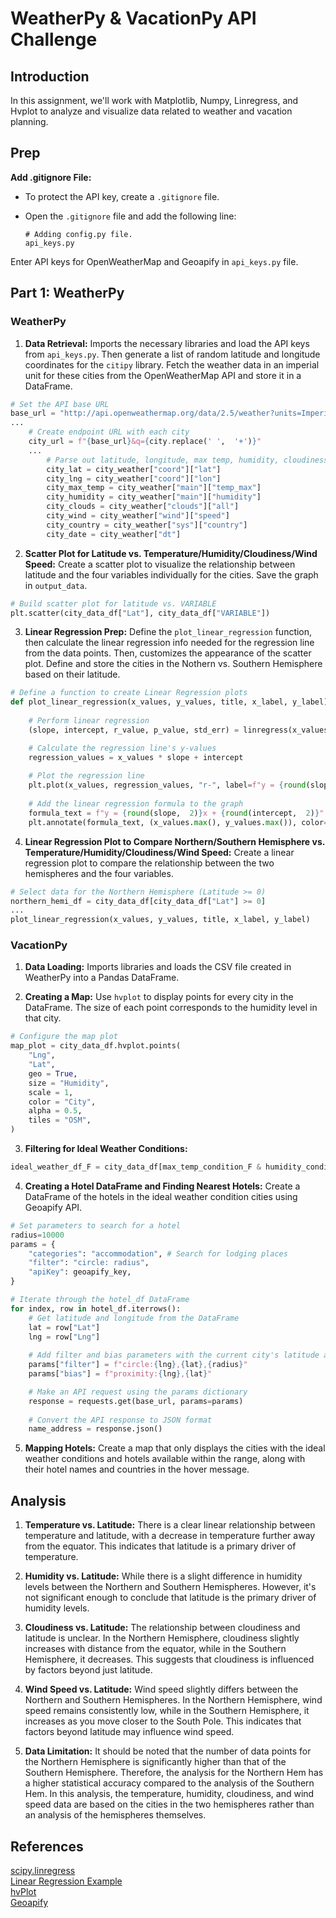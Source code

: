 # WeatherPy & VacationPy API Challenge

## Introduction
In this assignment, we'll work with Matplotlib, Numpy, Linregress, and Hvplot to analyze and visualize data related to weather and vacation planning.

## Prep
 **Add .gitignore File:**
   - To protect  the API key, create a `.gitignore` file.
   - Open the `.gitignore` file and add the following line:

     ```
     # Adding config.py file.
     api_keys.py
     ```
Enter API keys for OpenWeatherMap and Geoapify in `api_keys.py` file.

## Part 1: WeatherPy

### WeatherPy

1.  **Data Retrieval:** Imports the necessary libraries and load the API keys from `api_keys.py`. Then generate a list of random latitude and longitude coordinates for the `citipy` library.  Fetch the weather data in an imperial unit for these cities from the OpenWeatherMap API and store it in a DataFrame.
```python
# Set the API base URL
base_url = "http://api.openweathermap.org/data/2.5/weather?units=Imperial&APPID=" + weather_api_key
...
    # Create endpoint URL with each city
    city_url = f"{base_url}&q={city.replace(' ',  '+')}"
    ...
        # Parse out latitude, longitude, max temp, humidity, cloudiness, wind speed, country, and date
        city_lat = city_weather["coord"]["lat"]
        city_lng = city_weather["coord"]["lon"]
        city_max_temp = city_weather["main"]["temp_max"]
        city_humidity = city_weather["main"]["humidity"]
        city_clouds = city_weather["clouds"]["all"]
        city_wind = city_weather["wind"]["speed"]
        city_country = city_weather["sys"]["country"]
        city_date = city_weather["dt"]
```
    
2.  **Scatter Plot for Latitude vs. Temperature/Humidity/Cloudiness/Wind Speed:** Create a scatter plot to visualize the relationship between latitude and the four variables individually for the cities. Save the graph in `output_data`.

```python
# Build scatter plot for latitude vs. VARIABLE
plt.scatter(city_data_df["Lat"], city_data_df["VARIABLE"])
```
    
3.  **Linear Regression Prep:** Define the `plot_linear_regression` function, then calculate the linear regression info needed for the regression line from the data points. Then, customizes the appearance of the scatter plot. Define and store the cities in the Nothern vs. Southern Hemisphere based on their latitude.

```python
# Define a function to create Linear Regression plots
def plot_linear_regression(x_values, y_values, title, x_label, y_label):
    
    # Perform linear regression
    (slope, intercept, r_value, p_value, std_err) = linregress(x_values, y_values)

    # Calculate the regression line's y-values
    regression_values = x_values * slope + intercept
    
    # Plot the regression line
    plt.plot(x_values, regression_values, "r-", label=f"y = {round(slope,  2)}x + {round(intercept,  2)}")
    
    # Add the linear regression formula to the graph
    formula_text = f"y = {round(slope,  2)}x + {round(intercept,  2)}"
    plt.annotate(formula_text, (x_values.max(), y_values.max()), color="red")
```

4. **Linear Regression Plot to Compare Northern/Southern Hemisphere vs. Temperature/Humidity/Cloudiness/Wind Speed:** Create a linear regression plot to  compare the relationship between the two hemispheres and the four variables.
```python
# Select data for the Northern Hemisphere (Latitude >= 0)
northern_hemi_df = city_data_df[city_data_df["Lat"] >= 0]
...
plot_linear_regression(x_values, y_values, title, x_label, y_label)
```

### VacationPy

1.  **Data Loading:** Imports libraries and loads the CSV file created in WeatherPy into a Pandas DataFrame.
    
2.  **Creating a Map:** Use `hvplot` to display points for every city in the DataFrame. The size of each point corresponds to the humidity level in that city.
```python
# Configure the map plot
map_plot = city_data_df.hvplot.points(
    "Lng", 
    "Lat", 
    geo = True, 
    size = "Humidity",
    scale = 1,
    color = "City",
    alpha = 0.5,
    tiles = "OSM",
)
```
3.  **Filtering for Ideal Weather Conditions:**
```python
ideal_weather_df_F = city_data_df[max_temp_condition_F & humidity_condition & wind_speed_condition & cloudiness_condition].copy()
```
4.  **Creating a Hotel DataFrame and Finding Nearest Hotels:** Create a DataFrame of the hotels in the ideal weather condition cities using Geoapify API.

```python
# Set parameters to search for a hotel
radius=10000
params = {
    "categories": "accommodation", # Search for lodging places
    "filter": "circle: radius",
    "apiKey": geoapify_key,
}

# Iterate through the hotel_df DataFrame
for index, row in hotel_df.iterrows():
    # Get latitude and longitude from the DataFrame
    lat = row["Lat"]
    lng = row["Lng"]
    
    # Add filter and bias parameters with the current city's latitude and longitude to the params dictionary
    params["filter"] = f"circle:{lng},{lat},{radius}"
    params["bias"] = f"proximity:{lng},{lat}"

    # Make an API request using the params dictionary
    response = requests.get(base_url, params=params)
    
    # Convert the API response to JSON format
    name_address = response.json()
```
5.  **Mapping Hotels:** Create a map that only displays the cities with the ideal weather conditions and hotels available within the range, along with their hotel names and countries in the hover message.

## Analysis

1.  **Temperature vs. Latitude:** There is a clear linear relationship between temperature and latitude, with a decrease in temperature further away from the equator. This indicates that latitude is a primary driver of temperature.
    
2.  **Humidity vs. Latitude:** While there is a slight difference in humidity levels between the Northern and Southern Hemispheres. However, it's not significant enough to conclude that latitude is the primary driver of humidity levels.
    
3.  **Cloudiness vs. Latitude:** The relationship between cloudiness and latitude is unclear. In the Northern Hemisphere, cloudiness slightly increases with distance from the equator, while in the Southern Hemisphere, it decreases. This suggests that cloudiness is influenced by factors beyond just latitude.
    
4.  **Wind Speed vs. Latitude:** Wind speed slightly differs between the Northern and Southern Hemispheres. In the Northern Hemisphere, wind speed remains consistently low, while in the Southern Hemisphere, it increases as you move closer to the South Pole. This indicates that factors beyond latitude may influence wind speed.

5. **Data Limitation:** It should be noted that the number of data points for the Northern Hemisphere is significantly higher than that of the Southern Hemisphere. Therefore, the analysis for the Northern Hem has a higher statistical accuracy compared to the analysis of the Southern Hem. In this analysis, the temperature, humidity, cloudiness, and wind speed data are based on the cities in the two hemispheres rather than an analysis of the hemispheres themselves.

## References
[scipy.linregress](https://docs.scipy.org/doc/scipy/reference/generated/scipy.stats.linregress.html)  
[Linear Regression Example](https://scikit-learn.org/stable/auto_examples/linear_model/plot_ols.html)  
[hvPlot](https://hvplot.holoviz.org/reference/geopandas/points.html)  
[Geoapify](https://apidocs.geoapify.com/docs/places/#about)  
